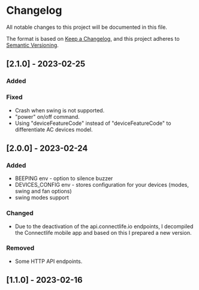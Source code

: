 # Changelog

All notable changes to this project will be documented in this file.

The format is based on [Keep a Changelog](https://keepachangelog.com/en/1.1.0/),
and this project adheres to [Semantic Versioning](https://semver.org/spec/v2.0.0.html).

## [2.1.0] - 2023-02-25

### Added

### Fixed

- Crash when swing is not supported.
- "power" on/off command.
- Using "deviceFeatureCode" instead of "deviceFeatureCode" to differentiate AC devices model.

## [2.0.0] - 2023-02-24

### Added

-   BEEPING env - option to silence buzzer
-   DEVICES_CONFIG env - stores configuration for your devices (modes, swing and fan options)
-   swing modes support

### Changed

-   Due to the deactivation of the api.connectlife.io endpoints, I decompiled the Connectlife mobile app and based on this I prepared a new version.

### Removed

-   Some HTTP API endpoints.

## [1.1.0] - 2023-02-16
